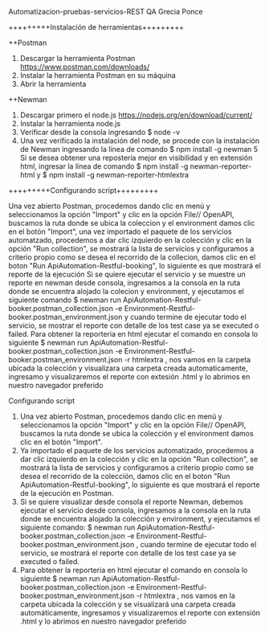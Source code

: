 Automatizacion-pruebas-servicios-REST
QA Grecia Ponce


+++++++++Instalación de herramientas+++++++++

++Postman

1. Descargar la herramienta Postman https://www.postman.com/downloads/
2. Instalar la herramienta Postman en su máquina
3. Abrir la herramienta


++Newman

1. Descargar primero el node.js https://nodejs.org/en/download/current/
2. Instalar la herramienta node.js
3. Verificar desde la consola ingresando $ node -v
4. Una vez verificado la instalación del node, se procede con la instalación de Newman
ingresando la línea de comando $ npm install -g newman
5 Si se desea obtener una repostería mejor en visibilidad y en extensión html, ingresar la línea de comando
$ npm install -g newman-reporter-html y $ npm install -g newman-reporter-htmlextra

+++++++++Configurando script+++++++++

Una vez abierto Postman, procedemos dando clic en menú y seleccionamos la opción "Import" y clic en la opción File// OpenAPI, buscamos la ruta donde se ubica la coleccion y el environment
damos clic en el botón "Import", una vez importado el paquete de los servicios automatzado, procedemos a dar clic izquierdo en la colección y clic en la opción "Run collection", se mostrará la 
lista de servicios y configuramos a criterio propio como se desea el recorrido de la collecion, damos clic en el boton "Run ApiAutomation-Restful-booking", lo siguiente
es que mostrará el reporte de la ejecución
Si se quiere ejecutar el servicio y se muestre un reporte en newman desde consola, ingresamos a la consola en la ruta donde se encuentra alojado la colecion y environment, y ejecutamos el siguiente comando
$ newman run ApiAutomation-Restful-booker.postman_collection.json -e Environment-Restful-booker.postman_environment.json
y cuando termine de ejecutar todo el servicio, se mostrar el reporte con detalle de los test case ya se executed o failed.
Para obtener la reporteria en html ejecutar el comando en consola lo siguiente $ newman run ApiAutomation-Restful-booker.postman_collection.json -e Environment-Restful-booker.postman_environment.json -r htmlextra , nos
vamos en la carpeta ubicada la colección y visualizara una carpeta creada automaticamente, ingresamo y visualizaremos el reporte con extesión .html y lo abrimos en nuestro navegador preferido



Configurando script

1. Una vez abierto Postman, procedemos dando clic en menú y seleccionamos la opción "Import" y clic en la opción File// OpenAPI, buscamos la ruta donde se ubica la colección y el environment
damos clic en el botón "Import".
2. Ya importado el paquete de los servicios automatizado, procedemos a dar clic izquierdo en la colección y clic en la opción "Run collection", se mostrará la 
lista de servicios y configuramos a criterio propio como se desea el recorrido de la colección, damos clic en el boton "Run ApiAutomation-Restful-booking", lo siguiente
es que mostrará el reporte de la ejecución en Postman.
3. Si se quiere visualizar desde consola el reporte Newman, debemos ejecutar el servicio desde consola, ingresamos a la consola en la ruta donde se encuentra alojado la colección y environment, y 
ejecutamos el siguiente comando: $ newman run ApiAutomation-Restful-booker.postman_collection.json -e Environment-Restful-booker.postman_environment.json ,
cuando termine de ejecutar todo el servicio, se mostrará el reporte con detalle de los test case ya se executed o failed.
4. Para obtener la reporteria en html ejecutar el comando en consola lo siguiente $ newman run ApiAutomation-Restful-booker.postman_collection.json -e Environment-Restful-booker.postman_environment.json -r htmlextra , nos
vamos en la carpeta ubicada la colección y se visualizará una carpeta creada automáticamente, ingresamos y visualizaremos el reporte con extensión .html y lo abrimos en nuestro navegador preferido